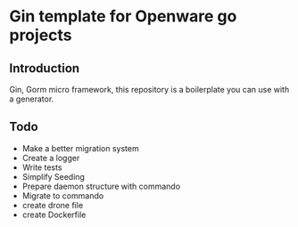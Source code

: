 # Gin template for Openware go projects

## Introduction

Gin, Gorm micro framework, this repository is a boilerplate you can use with a generator.

## Todo

- Make a better migration system
- Create a logger
- Write tests
- Simplify Seeding
- Prepare daemon structure with commando
- Migrate to commando
- create drone file
- create Dockerfile
